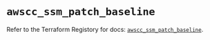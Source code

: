 # `awscc_ssm_patch_baseline`

Refer to the Terraform Registory for docs: [`awscc_ssm_patch_baseline`](https://registry.terraform.io/providers/hashicorp/awscc/0.70.0/docs/resources/ssm_patch_baseline).
